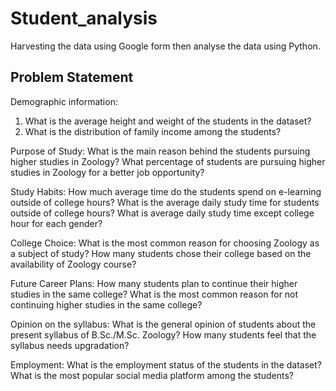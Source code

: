 # Student_analysis
Harvesting the data using Google form then analyse the data using Python.

## Problem Statement

Demographic information:
1. What is the average height and weight of the students in the dataset?
2. What is the distribution of family income among the students?

Purpose of Study:
What is the main reason behind the students pursuing higher studies in Zoology?
What percentage of students are pursuing higher studies in Zoology for a better job opportunity?

Study Habits:
How much average time do the students spend on e-learning outside of college hours?
What is the average daily study time for students outside of college hours?
What is average daily study time except college hour for each gender?

College Choice:
What is the most common reason for choosing Zoology as a subject of study?
How many students chose their college based on the availability of Zoology course?

Future Career Plans:
How many students plan to continue their higher studies in the same college?
What is the most common reason for not continuing higher studies in the same college?

Opinion on the syllabus:
What is the general opinion of students about the present syllabus of B.Sc./M.Sc. Zoology?
How many students feel that the syllabus needs upgradation?

Employment:
What is the employment status of the students in the dataset?
What is the most popular social media platform among the students?

